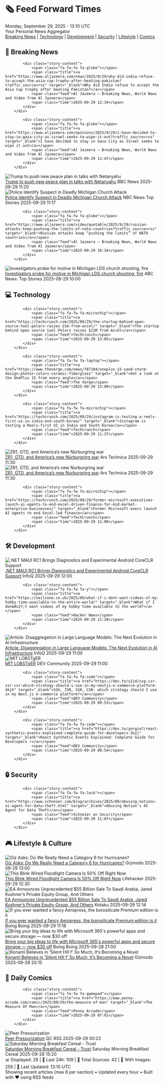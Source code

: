 <!-- Processing 54 RSS feeds at 2025-09-29 13:09:49 UTC -->
<!-- Processing: Saturday Morning Breakfast Cereal -->
<!-- Processing: Penny Arcade -->
<!-- Processing: Garfield -->
<!-- Processing: Dilbert -->
<!-- Processing: Cyanide & Happiness -->
<!-- Processing: Questionable Content -->
<!-- Processing: Girl Genius -->
<!-- Processing: Dinosaur Comics -->
<!-- Processing: CNN Top Stories -->
<!-- Processing: CNN Breaking News -->
<!-- Processing: BBC World News -->
<!-- Processing: Al Jazeera Breaking News -->
<!-- Processing: Reuters Top News -->
<!-- Processing: Reuters World News -->
<!-- Processing: NBC News Breaking -->
<!-- Processing: TechCrunch -->
<!-- Processing: The Verge -->
<!-- Processing: Ars Technica -->
<!-- Processing: O'Reilly Radar -->
<!-- Processing: Slashdot -->
<!-- Processing: Lobsters Python -->
<!-- Processing: Hacker News -->
<!-- Processing: It's FOSS -->
<!-- Processing: OMG! Ubuntu -->
<!-- Processing: DistroWatch -->
<!-- Processing: Red Hat Blog -->
<!-- Processing: InfoQ -->
<!-- Processing: Martin Fowler -->
<!-- Processing: Coding Horror -->
<!-- Processing: Lifehacker -->
<!-- Processing: Gizmodo -->
<!-- Processing: Kotaku -->
<!-- Processing: Boing Boing -->
<!-- Processing: Krebs on Security -->
<!-- Processing: Schneier on Security -->
<!-- Generated 11 new posts out of 35 feeds processed -->
<div class="newspaper-header">
    <h1 class="newspaper-title">🗞️ Feed Forward Times</h1>
    <div class="newspaper-date">Monday, September 29, 2025 - 13:10 UTC</div>
    <div class="newspaper-subtitle">Your Personal News Aggregator</div>
</div>

<div class="newspaper-nav">
    <a href="#breaking">Breaking News</a> |
    <a href="#tech">Technology</a> |
    <a href="#dev">Development</a> |
    <a href="#security">Security</a> |
    <a href="#lifestyle">Lifestyle</a> |
    <a href="#webcomics">Comics</a>
</div>

<div class="news-section breaking-news" id="breaking">
<h2 class="section-header">🚨 Breaking News</h2>
<div class="stories-container">
<div class="story">
            
            <div class="story-content">
                <span class="fa fa-fw fa-globe"></span>
                <span class="title"><a href="https://www.aljazeera.com/news/2025/9/29/why-did-india-refuse-to-accept-the-asia-cup-trophy-after-beating-pakistan?traffic_source=rss" target="_blank">Why did India refuse to accept the Asia Cup trophy after beating Pakistan?</a></span>
                <span class="feed">Al Jazeera – Breaking News, World News and Video from Al Jazeera</span>
                <span class="time">2025-09-29 12:34</span>
            </div>
        </div>
<div class="story">
            
            <div class="story-content">
                <span class="fa fa-fw fa-globe"></span>
                <span class="title"><a href="https://www.aljazeera.com/opinions/2025/9/29/i-have-decided-to-stay-in-gaza-city-as-israel-seeks-to-wipe-it-out?traffic_source=rss" target="_blank">I have decided to stay in Gaza City as Israel seeks to wipe it out</a></span>
                <span class="feed">Al Jazeera – Breaking News, World News and Video from Al Jazeera</span>
                <span class="time">2025-09-29 11:47</span>
            </div>
        </div>
<div class="story">
            <img src="https://ichef.bbci.co.uk/ace/standard/240/cpsprodpb/24bb/live/c92eae90-9d11-11f0-a8fe-677b0b0b2d56.jpg" alt="Trump to push new peace plan in talks with Netanyahu" class="story-image" loading="lazy" onerror="this.style.display='none'">
            <div class="story-content">
                <span class="fa fa-fw fa-earth-americas"></span>
                <span class="title"><a href="https://www.bbc.com/news/articles/cvgr092lnyyo?at_medium=RSS&at_campaign=rss" target="_blank">Trump to push new peace plan in talks with Netanyahu</a></span>
                <span class="feed">BBC News</span>
                <span class="time">2025-09-29 11:20</span>
            </div>
        </div>
<div class="story">
            <img src="https://media-cldnry.s-nbcnews.com/image/upload/t_fit_1500w/mpx/2704722219/2025_09/1759144672844_tdy_news_7a_vespa_michigan_shooting_250929_1920x1080-582w01.jpg" alt="Police Identify Suspect in Deadly Michigan Church Attack" class="story-image" loading="lazy" onerror="this.style.display='none'">
            <div class="story-content">
                <span class="fa fa-fw fa-broadcast-tower"></span>
                <span class="title"><a href="https://www.today.com/video/michigan-church-shooting-leaves-at-least-4-dead-8-injured-248604229974" target="_blank">Police Identify Suspect in Deadly Michigan Church Attack</a></span>
                <span class="feed">NBC News Top Stories</span>
                <span class="time">2025-09-29 11:17</span>
            </div>
        </div>
<div class="story">
            
            <div class="story-content">
                <span class="fa fa-fw fa-globe"></span>
                <span class="title"><a href="https://www.aljazeera.com/video/quotable/2025/9/29/russian-attacks-keep-pushing-the-limits-of-nato-countries?traffic_source=rss" target="_blank">Russian attacks keep “pushing the limits” of NATO countries</a></span>
                <span class="feed">Al Jazeera – Breaking News, World News and Video from Al Jazeera</span>
                <span class="time">2025-09-29 10:34</span>
            </div>
        </div>
<div class="story">
            <img src="https://s.abcnews.com/images/US/Michigan-church-shooting-gty-bh-250928_1759088631092_hpMain_4x3t_384.jpg" alt="Investigators probe for motive in Michigan LDS church shooting, fire" class="story-image" loading="lazy" onerror="this.style.display='none'">
            <div class="story-content">
                <span class="fa fa-fw fa-tv"></span>
                <span class="title"><a href="https://abcnews.go.com/US/investigators-probe-motive-michigan-church-shooting-fire/story?id=126030281" target="_blank">Investigators probe for motive in Michigan LDS church shooting, fire</a></span>
                <span class="feed">ABC News: Top Stories</span>
                <span class="time">2025-09-29 10:00</span>
            </div>
        </div>
</div>
</div>
<div class="news-section tech-news" id="tech">
<h2 class="section-header">💻 Technology</h2>
<div class="stories-container">
<div class="story">
            
            <div class="story-content">
                <span class="fa fa-fw fa-microchip"></span>
                <span class="title"><a href="https://techcrunch.com/2025/09/29/the-startup-behind-open-source-tool-polars-raises-21m-from-accel/" target="_blank">The startup behind open source tool Polars raises $21M from Accel</a></span>
                <span class="feed">TechCrunch</span>
                <span class="time">2025-09-29 13:05</span>
            </div>
        </div>
<div class="story">
            
            <div class="story-content">
                <span class="fa fa-fw fa-laptop"></span>
                <span class="title"><a href="https://www.theverge.com/news/787104/oneplus-15-sand-storm-design-photos-colors-ceramic-fiberglass" target="_blank">Get a look at the OnePlus 15 from every angle</a></span>
                <span class="feed">The Verge</span>
                <span class="time">2025-09-29 13:00</span>
            </div>
        </div>
<div class="story">
            
            <div class="story-content">
                <span class="fa fa-fw fa-microchip"></span>
                <span class="title"><a href="https://techcrunch.com/2025/09/29/instagram-is-testing-a-reels-first-ui-in-india-and-south-korea/" target="_blank">Instagram is testing a Reels-first UI in India and South Korea</a></span>
                <span class="feed">TechCrunch</span>
                <span class="time">2025-09-29 11:37</span>
            </div>
        </div>
<div class="story">
            <img src="https://cdn.arstechnica.net/wp-content/uploads/2025/09/2024Ford_Mustang-GTD_RoadToTheRing_28-500x500-1758919610.jpg" alt="ZR1, GTD, and America’s new Nürburgring war" class="story-image" loading="lazy" onerror="this.style.display='none'">
            <div class="story-content">
                <span class="fa fa-fw fa-cog"></span>
                <span class="title"><a href="https://arstechnica.com/cars/2025/09/zr1-gtd-and-americas-new-nurburgring-war/" target="_blank">ZR1, GTD, and America’s new Nürburgring war</a></span>
                <span class="feed">Ars Technica</span>
                <span class="time">2025-09-29 11:30</span>
            </div>
        </div>
<div class="story">
            <img src="https://cdn.arstechnica.net/wp-content/uploads/2025/09/2024Ford_Mustang-GTD_RoadToTheRing_28-500x500-1758919610.jpg" alt="ZR1, GTD, and America’s new Nurburgring war" class="story-image" loading="lazy" onerror="this.style.display='none'">
            <div class="story-content">
                <span class="fa fa-fw fa-cog"></span>
                <span class="title"><a href="https://arstechnica.com/cars/2025/09/zr1-gtd-and-americas-new-nurburgring-war/" target="_blank">ZR1, GTD, and America’s new Nurburgring war</a></span>
                <span class="feed">Ars Technica</span>
                <span class="time">2025-09-29 11:30</span>
            </div>
        </div>
<div class="story">
            
            <div class="story-content">
                <span class="fa fa-fw fa-microchip"></span>
                <span class="title"><a href="https://techcrunch.com/2025/09/29/former-microsoft-executives-launch-ai-agents-to-end-excel-driven-finance-for-mid-market-enterprise-businesses/" target="_blank">Former Microsoft execs launch AI agents to end Excel-led finance</a></span>
                <span class="feed">TechCrunch</span>
                <span class="time">2025-09-29 11:00</span>
            </div>
        </div>
</div>
</div>
<div class="news-section dev-news" id="dev">
<h2 class="section-header">🛠️ Development</h2>
<div class="stories-container">
<div class="story">
            <img src="https://res.infoq.com/news/2025/09/net-maui-rc1/en/headerimage/header-1758997006843.jpg" alt=".NET MAUI RC1 Brings Diagnostics and Experimental Android CoreCLR Support" class="story-image" loading="lazy" onerror="this.style.display='none'">
            <div class="story-content">
                <span class="fa fa-fw fa-info-circle"></span>
                <span class="title"><a href="https://www.infoq.com/news/2025/09/net-maui-rc1/?utm_campaign=infoq_content&utm_source=infoq&utm_medium=feed&utm_term=global" target="_blank">.NET MAUI RC1 Brings Diagnostics and Experimental Android CoreCLR Support</a></span>
                <span class="feed">InfoQ</span>
                <span class="time">2025-09-29 12:00</span>
            </div>
        </div>
<div class="story">
            
            <div class="story-content">
                <span class="fa fa-fw fa-y"></span>
                <span class="title"><a href="https://neilzone.co.uk/2025/09/what-if-i-dont-want-videos-of-my-hobby-time-available-to-the-entire-world/" target="_blank">What if I don&#x27;t want videos of my hobby time available to the world?</a></span>
                <span class="feed">Hacker News</span>
                <span class="time">2025-09-29 11:28</span>
            </div>
        </div>
<div class="story">
            <img src="https://res.infoq.com/articles/llms-evolution-ai-infrastructure/en/headerimage/llms-evolution-ai-infrastructure-header-1758096401785.jpg" alt="Article: Disaggregation in Large Language Models: The Next Evolution in AI Infrastructure" class="story-image" loading="lazy" onerror="this.style.display='none'">
            <div class="story-content">
                <span class="fa fa-fw fa-info-circle"></span>
                <span class="title"><a href="https://www.infoq.com/articles/llms-evolution-ai-infrastructure/?utm_campaign=infoq_content&utm_source=infoq&utm_medium=feed&utm_term=global" target="_blank">Article: Disaggregation in Large Language Models: The Next Evolution in AI Infrastructure</a></span>
                <span class="feed">InfoQ</span>
                <span class="time">2025-09-29 11:00</span>
            </div>
        </div>
<div class="story">
            <img src="https://media2.dev.to/dynamic/image/width=800%2Cheight=%2Cfit=scale-down%2Cgravity=auto%2Cformat=auto/https%3A%2F%2Fsubstackcdn.com%2Fimage%2Ffetch%2F%24s_%215OcN%21%2Cw_1456%2Cc_limit%2Cf_auto%2Cq_auto%3Agood%2Cfl_progressive%3Asteep%2Fhttps%253A%252F%252Fsubstack-post-media.s3.amazonaws.com%252Fpublic%252Fimages%252F127ea4d8-e096-4f97-88be-4668d03b8fc8_100x100.png" alt="MIT LOBSTgER" class="story-image" loading="lazy" onerror="this.style.display='none'">
            <div class="story-content">
                <span class="fa fa-fw fa-code"></span>
                <span class="title"><a href="https://dev.to/rawveg/mit-lobstger-2015" target="_blank">MIT LOBSTgER</a></span>
                <span class="feed">DEV Community</span>
                <span class="time">2025-09-29 11:00</span>
            </div>
        </div>
<div class="story">
            
            <div class="story-content">
                <span class="fa fa-fw fa-code"></span>
                <span class="title"><a href="https://dev.to/u11d/ssg-isr-ssr-csr-which-strategy-should-i-use-in-my-nextjs-e-commerce-platform-4kjh" target="_blank">SSG, ISR, SSR, CSR: which strategy should I use in my Next.js e-commerce platform?</a></span>
                <span class="feed">DEV Community</span>
                <span class="time">2025-09-29 09:53</span>
            </div>
        </div>
<div class="story">
            
            <div class="story-content">
                <span class="fa fa-fw fa-code"></span>
                <span class="title"><a href="https://dev.to/yorgie7/react-synthetic-events-explained-complete-guide-for-developers-3o2j" target="_blank">React Synthetic Events Explained: Complete Guide for Developers ⚡</a></span>
                <span class="feed">DEV Community</span>
                <span class="time">2025-09-29 08:54</span>
            </div>
        </div>
</div>
</div>
<div class="news-section security-news" id="security">
<h2 class="section-header">🔒 Security</h2>
<div class="stories-container">
<div class="story">
            
            <div class="story-content">
                <span class="fa fa-fw fa-lock"></span>
                <span class="title"><a href="https://www.schneier.com/blog/archives/2025/09/abusing-notions-ai-agent-for-data-theft.html" target="_blank">Abusing Notion’s AI Agent for Data Theft</a></span>
                <span class="feed">Schneier on Security</span>
                <span class="time">2025-09-29 11:07</span>
            </div>
        </div>
</div>
</div>
<div class="news-section lifestyle-news" id="lifestyle">
<h2 class="section-header">🎮 Lifestyle & Culture</h2>
<div class="stories-container">
<div class="story">
            <img src="https://gizmodo.com/app/uploads/2025/09/hurricane-milton-1280x853.jpg" alt="Giz Asks: Do We Really Need a Category 6 for Hurricanes?" class="story-image" loading="lazy" onerror="this.style.display='none'">
            <div class="story-content">
                <span class="fa fa-fw fa-computer"></span>
                <span class="title"><a href="https://gizmodo.com/giz-asks-do-we-really-need-a-category-6-for-hurricanes-2000664420" target="_blank">Giz Asks: Do We Really Need a Category 6 for Hurricanes?</a></span>
                <span class="feed">Gizmodo</span>
                <span class="time">2025-09-29 13:00</span>
            </div>
        </div>
<div class="story">
            <img src="https://lifehacker.com/imagery/articles/01K6A08B613D8D100CWBV0DPQ7/hero-image.png" alt="This Blink Wired Floodlight Camera Is 50% Off Right Now" class="story-image" loading="lazy" onerror="this.style.display='none'">
            <div class="story-content">
                <span class="fa fa-fw fa-life-ring"></span>
                <span class="title"><a href="https://lifehacker.com/tech/blink-wired-floodlight-camera-1080p-video-deal?utm_medium=RSS" target="_blank">This Blink Wired Floodlight Camera Is 50% Off Right Now</a></span>
                <span class="feed">Lifehacker</span>
                <span class="time">2025-09-29 12:30</span>
            </div>
        </div>
<div class="story">
            <img src="https://kotaku.com/app/uploads/2025/09/ea-nextgenerationconsoles-1920x1-1.jpg" alt="EA Announces Unprecedented $55 Billion Sale To Saudi Arabia, Jared Kushner’s Private Equity Group, And Others" class="story-image" loading="lazy" onerror="this.style.display='none'">
            <div class="story-content">
                <span class="fa fa-fw fa-gamepad"></span>
                <span class="title"><a href="https://kotaku.com/ea-sale-saudi-arabia-madden-pif-jared-kushner-2000629829" target="_blank">EA Announces Unprecedented $55 Billion Sale To Saudi Arabia, Jared Kushner’s Private Equity Group, And Others</a></span>
                <span class="feed">Kotaku</span>
                <span class="time">2025-09-29 12:14</span>
            </div>
        </div>
<div class="story">
            <img src="https://i0.wp.com/boingboing.net/wp-content/uploads/2025/09/Aeropress-Premium.jpg?fit=1080%2C922&amp;quality=60&amp;ssl=1" alt="If you ever wanted a fancy Aeropress, the borosilicate Premium edition is it" class="story-image" loading="lazy" onerror="this.style.display='none'">
            <div class="story-content">
                <span class="fa fa-fw fa-arrow-right"></span>
                <span class="title"><a href="https://boingboing.net/2025/09/29/if-you-ever-wanted-a-fancy-aeropress-the-borosilicate-premium-edition-is-it.html" target="_blank">If you ever wanted a fancy Aeropress, the borosilicate Premium edition is it</a></span>
                <span class="feed">Boing Boing</span>
                <span class="time">2025-09-29 11:18</span>
            </div>
        </div>
<div class="story">
            <img src="https://i0.wp.com/boingboing.net/wp-content/uploads/2025/09/Microsoft-365.jpg?fit=1200%2C800&amp;quality=60&amp;ssl=1" alt="Bring your big ideas to life with Microsoft 365&#x27;s powerful apps and secure storage — now $30 off" class="story-image" loading="lazy" onerror="this.style.display='none'">
            <div class="story-content">
                <span class="fa fa-fw fa-arrow-right"></span>
                <span class="title"><a href="https://boingboing.net/2025/09/28/bring-your-big-ideas-to-life-with-microsoft-365s-powerful-apps-and-secure-storage-now-30-off.html" target="_blank">Bring your big ideas to life with Microsoft 365&#x27;s powerful apps and secure storage — now $30 off</a></span>
                <span class="feed">Boing Boing</span>
                <span class="time">2025-09-28 21:00</span>
            </div>
        </div>
<div class="story">
            <img src="https://gizmodo.com/app/uploads/2025/09/silent-hill-f-hed-1280x853.jpg" alt="Konami Believes in ‘Silent Hill f’ So Much, It’s Becoming a Novel" class="story-image" loading="lazy" onerror="this.style.display='none'">
            <div class="story-content">
                <span class="fa fa-fw fa-computer"></span>
                <span class="title"><a href="https://gizmodo.com/konami-believes-in-silent-hill-f-so-much-its-becoming-a-novel-2000664819" target="_blank">Konami Believes in ‘Silent Hill f’ So Much, It’s Becoming a Novel</a></span>
                <span class="feed">Gizmodo</span>
                <span class="time">2025-09-28 20:15</span>
            </div>
        </div>
</div>
</div>
<div class="news-section webcomics-section" id="webcomics">
<h2 class="section-header">🎨 Daily Comics</h2>
<div class="stories-container">
<div class="story">
            
            <div class="story-content">
                <span class="fa fa-fw fa-gamepad"></span>
                <span class="title"><a href="https://www.penny-arcade.com/comic/2025/09/29/the-measure-of-man" target="_blank">The Measure Of Man</a></span>
                <span class="feed">Penny Arcade</span>
                <span class="time">2025-09-29 07:01</span>
            </div>
        </div>
<div class="story">
            <img src="http://www.questionablecontent.net/comics/5667.png" alt="Peer Pressurization" class="story-image" loading="lazy" onerror="this.style.display='none'">
            <div class="story-content">
                <span class="fa fa-fw fa-music"></span>
                <span class="title"><a href="http://questionablecontent.net/view.php?comic=5667" target="_blank">Peer Pressurization</a></span>
                <span class="feed">QC RSS</span>
                <span class="time">2025-09-29 00:22</span>
            </div>
        </div>
<div class="story">
            <img src="https://www.smbc-comics.com/comics/1758680304-20250928.png" alt="Saturday Morning Breakfast Cereal - Trust" class="story-image" loading="lazy" onerror="this.style.display='none'">
            <div class="story-content">
                <span class="fa fa-fw fa-smile"></span>
                <span class="title"><a href="https://www.smbc-comics.com/comic/trust-3" target="_blank">Saturday Morning Breakfast Cereal - Trust</a></span>
                <span class="feed">Saturday Morning Breakfast Cereal</span>
                <span class="time">2025-09-28 15:20</span>
            </div>
        </div>
</div>
</div>

<div class="newspaper-footer">
    <div class="stats">
        📊 Displayed: 28 | 📅 Last 24h: 109 | 📡 Total Sources: 42 | 📸 With Images: 259 |
        🔄 Last Updated: 13:10 UTC
    </div>
    <div class="footer-note">
        Showing recent articles (max 6 per section) • Updated every hour • Built with ❤️ using RSS feeds
    </div>
</div>
